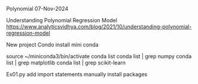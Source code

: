 Polynomial
07-Nov-2024

Understanding Polynomial Regression Model
https://www.analyticsvidhya.com/blog/2021/10/understanding-polynomial-regression-model

New project
Condo
install mini conda

source ~/miniconda3/bin/activate
conda list
conda list | grep numpy
conda list | grep matplotlib
conda list | grep scikit-learn 

Ex01.py
add import statements
manually install packages
